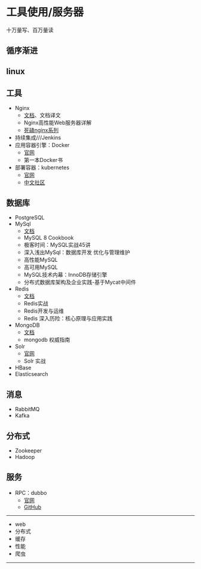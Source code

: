 #   工具使用/服务器

十万量写、百万量读

##  循序渐进


##  linux

##  工具
-   Nginx
    -   [文档](http://nginx.org/en/docs/)、文档译文
    -   Nginx高性能Web服务器详解
    -   [死磕nginx系列](https://www.cnblogs.com/biglittleant/p/8979966.html)
-   持续集成///Jenkins
-   应用容器引擎：Docker
    -   [官网](www.docker.com)
    -   第⼀本Docker书
-   部署容器：kubernetes
    -   [官网](https://kubernetes.io/)
    -   [中文社区](https://www.kubernetes.org.cn/)

##  数据库
-   PostgreSQL
-   MySql
    -   [文档](https://dev.mysql.com/doc/)
    -   MySQL 8 Cookbook
    -   极客时间：MySQL实战45讲
    -   深入浅出MySql：数据库开发 优化与管理维护
    -   高性能MySQL
    -   高可用MySQL
    -   MySQL技术内幕：InnoDB存储引擎
    -   分布式数据库架构及企业实践-基于Mycat中间件
-   Redis
    -   [文档](https://redis.io)
    -   Redis实战
    -   Redis开发与运维
    -   Redis 深入历险：核心原理与应用实践
-   MongoDB
    -   [文档](https://docs.mongodb.com)
    -   mongodb 权威指南
-   Solr
    -   [官网](https://lucene.apache.org/solr/)
    -   Solr 实战
-   HBase
-   Elasticsearch


##  消息
-   RabbitMQ
-   Kafka

##  分布式
-   Zookeeper
-   Hadoop

##  服务
-   RPC：dubbo
    -   [官网](http://dubbo.incubator.apache.org/#!/?lang=en-us)
    -   [GitHub](https://github.com/apache/incubator-dubbo)


----
-   web
-   分布式
-   缓存
-   性能
-   爬虫
----